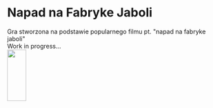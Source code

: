 # Napad na Fabryke Jaboli
Gra stworzona na podstawie popularnego filmu pt. "napad na fabryke jaboli" <br/>
Work in progress... <br/>
<img width=44 height=120 src="https://github.com/jakub-swiniarski/napad-na-fabryke-jaboli/assets/77209709/bb3b219a-68d1-49fa-99e2-e9d391f2bc5e"> <br/>
